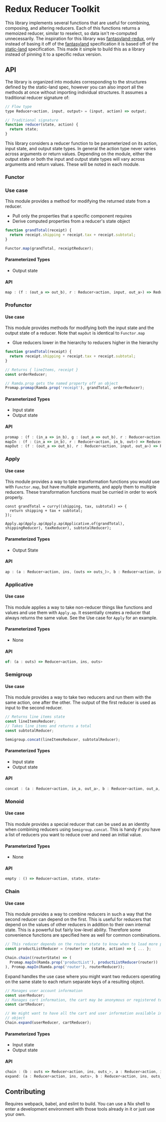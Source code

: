 # Redux Reducer Toolkit

This library implements several functions that are useful for combining,
composing, and altering reducers. Each of this functions returns a memoized
reducer, similar to reselect, so data isn't re-computed unnecessarily. The
inspiration for this library was
[fantasyland-redux](https://github.com/philipnilsson/fantasyland-redux), only
instead of basing it off of the
[fantasyland](https://github.com/fantasyland/fantasy-land) specification it is
based off of the [static-land](https://github.com/rpominov/static-land)
specification. This made it simple to build this as a library instead of pinning
it to a specific redux version.

## API

The library is organized into modules corresponding to the structures defined by
the static-land spec, however you can also import all the methods at once
without importing individual structures. It assumes a traditional reducer
signature of:

```javascript
// Flow type
type Reducer<action, input, output> = (input, action) => output;

// Traditional signature
function reducer(state, action) {
  return state;
}
```

This library considers a reducer function to be parameterized on its action,
input state, and output state types. In general the action type never varies
across arguments or return values. Depending on the module, either the output
state or both the input and output state types will vary across arguments and
return values. These will be noted in each module.

### Functor

### Use case

This module provides a method for modifying the returned state from a reducer.

* Pull only the properties that a specific component requires
* Derive computed properties from a reducer's state object

```javascript
function grandTotal(receipt) {
  return receipt.shipping + receipt.tax + receipt.subtotal;
}

Functor.map(grandTotal, receiptReducer);
```

#### Parameterized Types

* Output state

#### API

```javascript
map : (f : (out_a => out_b), r : Reducer<action, input, out_a>) => Reducer<action, input, out_b>)
```

### Profunctor

#### Use case

This module provides methods for modifying both the input state and the output
state of a reducer. Note that `mapOut` is identical to `Functor.map`

* Glue reducers lower in the hierarchy to reducers higher in the hierarchy

```javascript
function grandTotal(receipt) {
  return receipt.shipping + receipt.tax + receipt.subtotal;
}

// Returns { lineItems, receipt }
const orderReducer;

// Ramda.prop gets the named property off an object
Promap.promap(Ramda.prop('receipt'), grandTotal, orderReducer);
```

#### Parameterized Types

* Input state
* Output state

#### API

```javascript
promap : (f : (in_a => in_b), g : (out_a => out_b), r : Reducer<action, in_b, out_a>) => Reducer<action, in_a, out_b>
mapIn : (f : (in_a => in_b), r : Reducer<action, in_b, out>) => Reducer<action, in_a, out>
mapOut : (f : (out_a => out_b), r : Reducer<action, input, out_a>) => Reducer<action, input, out_b>)
```

### Apply

#### Use case

This module provides a way to take transformation functions you would use with
`Functor.map`, but have multiple arguments, and apply them to multiple reducers.
These transformation functions must be curried in order to work properly.

```
const grandTotal = curry((shipping, tax, subtotal) => {
  return shipping + tax + subtotal;
});

Apply.ap(Apply.ap(Apply.ap(Applicative.of(grandTotal), shippingReducer), taxReducer), subtotalReducer);
```

#### Parameterized Types

* Output State

#### API

```javascript
ap : (a : Reducer<action, ins, (outs => outs_)>, b : Reducer<action, ins, outs>) => Reducer<action, ins, outs_>
```

### Applicative

#### Use case

This module applies a way to take non-reducer things like functions and values
and use them with `Apply.ap`. It essentially creates a reducer that always
returns the same value. See the Use case for `Apply` for an example.

#### Parameterized Types

* None

#### API

```javascript
of: (a : outs) => Reducer<action, ins, outs>
```

### Semigroup

#### Use case

This module provides a way to take two reducers and run them with the same
action, one after the other. The output of the first reducer is used as input to
the second reducer.

```javascript
// Returns line items state
const lineItemsReducer;
// Takes line items and returns a total
const subtotalReducer;

Semigroup.concat(lineItemsReducer, subtotalReducer);
```

#### Parameterized Types

* Input state
* Output state

#### API

```javascript
concat : (a : Reducer<action, in_a, out_a>, b : Reducer<action, out_a, out_b>) : Reducer<action, in_a, out_b>
```

### Monoid

#### Use case

This module provides a special reducer that can be used as an identity when
combining reducers using `Semigroup.concat`. This is handy if you have a list of
reducers you want to reduce over and need an initial value.

#### Parameterized Types

* None

#### API

```javascript
empty : () => Reducer<action, state, state>
```

### Chain

#### Use case

This module provides a way to combine reducers in such a way that the second
reducer can depend on the first. This is useful for reducers that depend on the
values of other reducers in addition to their own internal state. This is a
powerful but fairly low-level ability. Therefore some convenience functions are
specified here as well for common combinations.

```javascript
// This reducer depends on the router state to know when to load more products
const productListReducer = (router) => (state, action) => { ... };

Chain.chain((routerState) => (
  Promap.mapIn(Ramda.prop('productList'), productListReducer(router))
), Promap.mapIn(Ramda.prop('router'), routerReducer));
```

Expand handles the use case where you might want two reducers operating on the
same state to each return separate keys of a resulting object.

```javascript
// Manages user account information
const userReducer;
// Manages cart information, the cart may be anonymous or registered to a user.
const cartReducer;

// We might want to have all the cart and user information available in the same
// object
Chain.expand(userReducer, cartReducer);
```

#### Parameterized Types

* Input state
* Output state

#### API

```javascript
chain : (b : outs => Reducer<action, ins, outs_>, a : Reducer<action, ins, outs>) => Reducer<action, ins, outs_>
expand: (a : Reducer<action, ins, outs>, b : Reducer<action, ins, outs_>) => Reducer<action, ins, outs & outs_>
```

## Contributing

Requires webpack, babel, and eslint to build. You can use a Nix shell to enter a
development environment with those tools already in it or just use your own.
